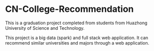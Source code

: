 # CN-College-Recommendation
This is a graduation project completed from students from Huazhong University of Science and Technology.

This project is a big data (spark) and full stack web application. It can recommend similar universities and majors through a web application.
